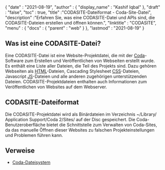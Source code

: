 {
  "date" : "2021-08-19",
  "author" : {
    "display_name" : "Kashif Iqbal"
},
  "draft" : "false",
  "toc" : true,
  "title" :"CODASITE-Dateiformat - Coda-Site-Datei",
  "description" :"Erfahren Sie, was eine CODASITE-Datei und APIs sind, die CODASITE-Dateien erstellen und öffnen können.",
  "linktitle" : "CODASITE",
  "menu" : {
    "docs" : {
      "parent" : "web"
}
},
  "lastmod" : "2021-08-19"
}

## Was ist eine CODASITE-Datei?

Eine CODASITE-Datei ist eine Website-Projektdatei, die mit der [Coda](https://coda.io/)-Software zum Erstellen und Veröffentlichen von Webseiten erstellt wurde. Es enthält eine Liste aller Dateien, die Teil des Projekts sind. Dazu gehören Webseiten als [HTML](/de/web/html/)-Dateien, Cascading Stylesheet [CSS](/de/web/css/)-Dateien, Javascript [JS](/de/web/js/)-Dateien und alle anderen zugehörigen unterstützenden Dateien. CODASITE-Projektdateien enthalten auch Informationen zum Veröffentlichen von Websites auf dem Webserver.

## CODASITE-Dateiformat

Die CODASITE-Projektdatei wird als Binärdateien im Verzeichnis ~/​Library/​Application Support/​Coda 2/​Sites/​ auf der Disc gespeichert. Die Coda-Benutzeroberfläche bietet die Schnittstelle zum Verwalten von Coda-Sites, da das manuelle Öffnen dieser Websites zu falschen Projekteinstellungen und Problemen führen kann.

## Verweise

* [Coda-Dateisystem](https://en.wikipedia.org/wiki/Coda_(file_system))

